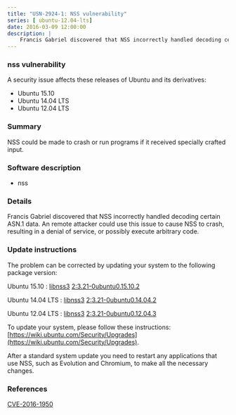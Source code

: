 ```yaml
---
title: "USN-2924-1: NSS vulnerability"
series: [ ubuntu-12.04-lts]
date: 2016-03-09 12:00:00
description: |
    Francis Gabriel discovered that NSS incorrectly handled decoding certain ASN.1 data. An remote attacker could use this issue to cause NSS to crash, resulting in a denial of service, or possibly execute arbitrary code. 
--- 
```

 
 


### nss vulnerability

A security issue affects these releases of Ubuntu and its derivatives:

* Ubuntu 15.10
* Ubuntu 14.04 LTS
* Ubuntu 12.04 LTS

### Summary

NSS could be made to crash or run programs if it received specially crafted input.

### Software description

* nss 

### Details

Francis Gabriel discovered that NSS incorrectly handled decoding certain ASN.1 data. An remote attacker could use this issue to cause NSS to crash, resulting in a denial of service, or possibly execute arbitrary code. 

### Update instructions

The problem can be corrected by updating your system to the following package version:

Ubuntu 15.10
 : [libnss3](https://launchpad.net/ubuntu/+source/nss) <span> [2:3.21-0ubuntu0.15.10.2](https://launchpad.net/ubuntu/+source/nss/2:3.21-0ubuntu0.15.10.2) </span> 

Ubuntu 14.04 LTS
 : [libnss3](https://launchpad.net/ubuntu/+source/nss) <span> [2:3.21-0ubuntu0.14.04.2](https://launchpad.net/ubuntu/+source/nss/2:3.21-0ubuntu0.14.04.2) </span> 

Ubuntu 12.04 LTS
 : [libnss3](https://launchpad.net/ubuntu/+source/nss) <span> [2:3.21-0ubuntu0.12.04.3](https://launchpad.net/ubuntu/+source/nss/2:3.21-0ubuntu0.12.04.3) </span> 

To update your system, please follow these instructions: [https://wiki.ubuntu.com/Security/Upgrades](https://wiki.ubuntu.com/Security/Upgrades).

After a standard system update you need to restart any applications that use NSS, such as Evolution and Chromium, to make all the necessary changes. 

### References

 
 [CVE-2016-1950](http://people.ubuntu.com/~ubuntu-security/cve/CVE-2016-1950)
 

